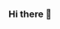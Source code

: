 ### Hi there 👋

<!--
**Ariiiiieee/Ariiiiieee** is a ✨ _special_ ✨ repository because its `README.md` (this file) appears on your GitHub profile.

Here are some ideas to get you started:

- 🔭 I’m currently working on getting the hang of Github and its array of tools for my course work.
- 🌱 I’m currently learning about the various software architecture and their designs and putting them into practice within my course assignments/process. 
- 👯 I’m looking to collaborate on ...
- 🤔 I’m looking for help with ...
- 💬 Ask me about ...
- 📫 How to reach me:
        Email(school): ngl200000@utdallas.edu
        Email(work):  lam79933@gmail.com
        Phone(Cell): 469-655-1502*
        * _if you try to contact me by phone, please leave a voicemail stating who you are, the purpose of the call, and your contact method(s). I will response, at most, within 2-3hrs_
- 😄 Pronouns: she/her
- ⚡ Fun fact: Despite having done coding on and off for the last 5 years, this is the first time I've used Github as part of a course or in general.
-->
